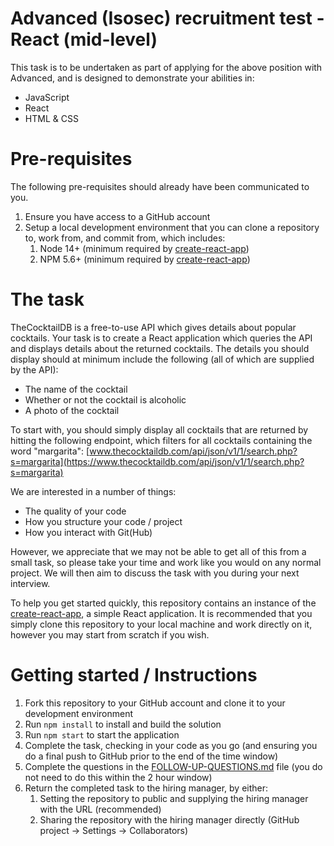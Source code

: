 # Advanced (Isosec) recruitment test - React (mid-level)
This task is to be undertaken as part of applying for the above position with Advanced, and is designed to demonstrate your abilities in:
- JavaScript
- React
- HTML & CSS

# Pre-requisites
The following pre-requisites should already have been communicated to you.
1. Ensure you have access to a GitHub account
2. Setup a local development environment that you can clone a repository to, work from, and commit from, which includes:
   1. Node 14+ (minimum required by [create-react-app](https://reactjs.org/docs/create-a-new-react-app.html))
   2. NPM 5.6+ (minimum required by [create-react-app](https://reactjs.org/docs/create-a-new-react-app.html))

# The task
TheCocktailDB is a free-to-use API which gives details about popular cocktails. Your task is to create a React application which queries the API and displays details about the returned cocktails. The details you should display should at minimum include the following (all of which are supplied by the API):
- The name of the cocktail
- Whether or not the cocktail is alcoholic
- A photo of the cocktail

To start with, you should simply display all cocktails that are returned by hitting the following endpoint, which filters for all cocktails containing the word "margarita": [www.thecocktaildb.com/api/json/v1/1/search.php?s=margarita](https://www.thecocktaildb.com/api/json/v1/1/search.php?s=margarita)

We are interested in a number of things:
- The quality of your code
- How you structure your code / project
- How you interact with Git(Hub)

However, we appreciate that we may not be able to get all of this from a small task, so please take your time and work like you would on any normal project. We will then aim to discuss the task with you during your next interview.

To help you get started quickly, this repository contains an instance of the [create-react-app](https://reactjs.org/docs/create-a-new-react-app.html), a simple React application. It is recommended that you simply clone this repository to your local machine and work directly on it, however you may start from scratch if you wish.

# Getting started / Instructions
1. Fork this repository to your GitHub account and clone it to your development environment
2. Run `npm install` to install and build the solution
3. Run `npm start` to start the application
4. Complete the task, checking in your code as you go (and ensuring you do a final push to GitHub prior to the end of the time window)
5. Complete the questions in the [FOLLOW-UP-QUESTIONS.md](FOLLOW-UP-QUESTIONS.md) file (you do not need to do this within the 2 hour window)
6. Return the completed task to the hiring manager, by either:
   1. Setting the repository to public and supplying the hiring manager with the URL (recommended)
   2. Sharing the repository with the hiring manager directly (GitHub project -> Settings -> Collaborators)